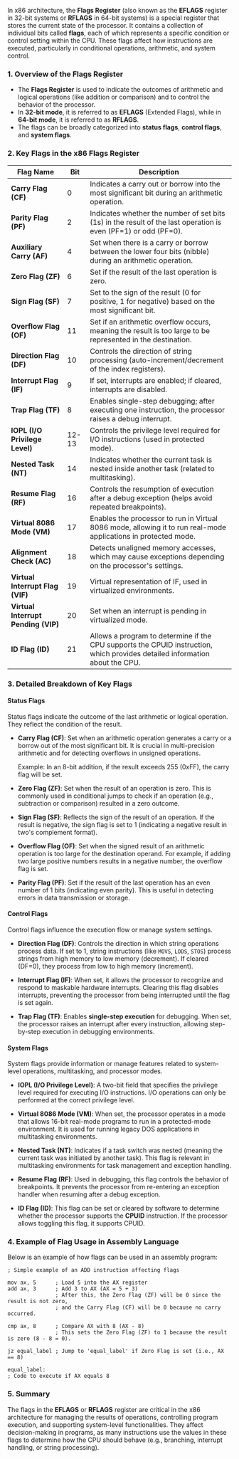 In x86 architecture, the **Flags Register** (also known as the **EFLAGS** register in 32-bit systems or **RFLAGS** in 64-bit systems) is a special register that stores the current state of the processor. It contains a collection of individual bits called **flags**, each of which represents a specific condition or control setting within the CPU. These flags affect how instructions are executed, particularly in conditional operations, arithmetic, and system control.

### **1. Overview of the Flags Register**
- The **Flags Register** is used to indicate the outcomes of arithmetic and logical operations (like addition or comparison) and to control the behavior of the processor.
- In **32-bit mode**, it is referred to as **EFLAGS** (Extended Flags), while in **64-bit mode**, it is referred to as **RFLAGS**.
- The flags can be broadly categorized into **status flags**, **control flags**, and **system flags**.

### **2. Key Flags in the x86 Flags Register**

| **Flag Name**            | **Bit** | **Description**                                                                                         |
|--------------------------|---------|---------------------------------------------------------------------------------------------------------|
| **Carry Flag (CF)**       | 0       | Indicates a carry out or borrow into the most significant bit during an arithmetic operation.              |
| **Parity Flag (PF)**      | 2       | Indicates whether the number of set bits (1s) in the result of the last operation is even (PF=1) or odd (PF=0). |
| **Auxiliary Carry (AF)**  | 4       | Set when there is a carry or borrow between the lower four bits (nibble) during an arithmetic operation.  |
| **Zero Flag (ZF)**        | 6       | Set if the result of the last operation is zero.                                                        |
| **Sign Flag (SF)**        | 7       | Set to the sign of the result (0 for positive, 1 for negative) based on the most significant bit.         |
| **Overflow Flag (OF)**    | 11      | Set if an arithmetic overflow occurs, meaning the result is too large to be represented in the destination. |
| **Direction Flag (DF)**   | 10      | Controls the direction of string processing (auto-increment/decrement of the index registers).            |
| **Interrupt Flag (IF)**   | 9       | If set, interrupts are enabled; if cleared, interrupts are disabled.                                    |
| **Trap Flag (TF)**        | 8       | Enables single-step debugging; after executing one instruction, the processor raises a debug interrupt.  |
| **IOPL (I/O Privilege Level)** | 12-13 | Controls the privilege level required for I/O instructions (used in protected mode).                       |
| **Nested Task (NT)**      | 14      | Indicates whether the current task is nested inside another task (related to multitasking).               |
| **Resume Flag (RF)**      | 16      | Controls the resumption of execution after a debug exception (helps avoid repeated breakpoints).         |
| **Virtual 8086 Mode (VM)**| 17      | Enables the processor to run in Virtual 8086 mode, allowing it to run real-mode applications in protected mode. |
| **Alignment Check (AC)**  | 18      | Detects unaligned memory accesses, which may cause exceptions depending on the processor's settings.       |
| **Virtual Interrupt Flag (VIF)** | 19 | Virtual representation of IF, used in virtualized environments.                                         |
| **Virtual Interrupt Pending (VIP)** | 20 | Set when an interrupt is pending in virtualized mode.                                                    |
| **ID Flag (ID)**          | 21      | Allows a program to determine if the CPU supports the CPUID instruction, which provides detailed information about the CPU. |

### **3. Detailed Breakdown of Key Flags**

#### **Status Flags**
Status flags indicate the outcome of the last arithmetic or logical operation. They reflect the condition of the result.

- **Carry Flag (CF)**: Set when an arithmetic operation generates a carry or a borrow out of the most significant bit. It is crucial in multi-precision arithmetic and for detecting overflows in unsigned operations.
  
  Example: In an 8-bit addition, if the result exceeds 255 (0xFF), the carry flag will be set.

- **Zero Flag (ZF)**: Set when the result of an operation is zero. This is commonly used in conditional jumps to check if an operation (e.g., subtraction or comparison) resulted in a zero outcome.

- **Sign Flag (SF)**: Reflects the sign of the result of an operation. If the result is negative, the sign flag is set to 1 (indicating a negative result in two's complement format).

- **Overflow Flag (OF)**: Set when the signed result of an arithmetic operation is too large for the destination operand. For example, if adding two large positive numbers results in a negative number, the overflow flag is set.

- **Parity Flag (PF)**: Set if the result of the last operation has an even number of 1 bits (indicating even parity). This is useful in detecting errors in data transmission or storage.

#### **Control Flags**
Control flags influence the execution flow or manage system settings.

- **Direction Flag (DF)**: Controls the direction in which string operations process data. If set to 1, string instructions (like `MOVS`, `LODS`, `STOS`) process strings from high memory to low memory (decrement). If cleared (DF=0), they process from low to high memory (increment).

- **Interrupt Flag (IF)**: When set, it allows the processor to recognize and respond to maskable hardware interrupts. Clearing this flag disables interrupts, preventing the processor from being interrupted until the flag is set again.

- **Trap Flag (TF)**: Enables **single-step execution** for debugging. When set, the processor raises an interrupt after every instruction, allowing step-by-step execution in debugging environments.

#### **System Flags**
System flags provide information or manage features related to system-level operations, multitasking, and processor modes.

- **IOPL (I/O Privilege Level)**: A two-bit field that specifies the privilege level required for executing I/O instructions. I/O operations can only be performed at the correct privilege level.

- **Virtual 8086 Mode (VM)**: When set, the processor operates in a mode that allows 16-bit real-mode programs to run in a protected-mode environment. It is used for running legacy DOS applications in multitasking environments.

- **Nested Task (NT)**: Indicates if a task switch was nested (meaning the current task was initiated by another task). This flag is relevant in multitasking environments for task management and exception handling.

- **Resume Flag (RF)**: Used in debugging, this flag controls the behavior of breakpoints. It prevents the processor from re-entering an exception handler when resuming after a debug exception.

- **ID Flag (ID)**: This flag can be set or cleared by software to determine whether the processor supports the **CPUID** instruction. If the processor allows toggling this flag, it supports CPUID.

### **4. Example of Flag Usage in Assembly Language**
Below is an example of how flags can be used in an assembly program:

```assembly
; Simple example of an ADD instruction affecting flags

mov ax, 5      ; Load 5 into the AX register
add ax, 3      ; Add 3 to AX (AX = 5 + 3)
               ; After this, the Zero Flag (ZF) will be 0 since the result is not zero,
               ; and the Carry Flag (CF) will be 0 because no carry occurred.

cmp ax, 8      ; Compare AX with 8 (AX - 8)
               ; This sets the Zero Flag (ZF) to 1 because the result is zero (8 - 8 = 0).

jz equal_label ; Jump to 'equal_label' if Zero Flag is set (i.e., AX == 8)

equal_label:
; Code to execute if AX equals 8
```

### **5. Summary**
The flags in the **EFLAGS** or **RFLAGS** register are critical in the x86 architecture for managing the results of operations, controlling program execution, and supporting system-level functionalities. They affect decision-making in programs, as many instructions use the values in these flags to determine how the CPU should behave (e.g., branching, interrupt handling, or string processing).

